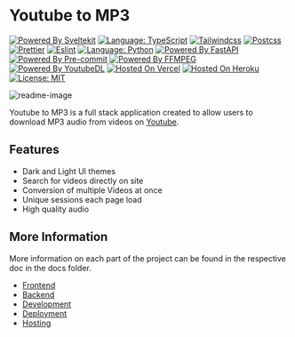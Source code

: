 # Youtube to MP3

[![Powered By Sveltekit](https://img.shields.io/badge/powered%20by-svelte-%23FF3E00.svg?style=flat&logo=svelte)](https://kit.svelte.dev/) 
[![Language: TypeScript](https://img.shields.io/badge/language-typescript-%233178C6.svg?style=flat&logo=typescript)](https://www.typescriptlang.org/) 
[![Tailwindcss](https://img.shields.io/badge/css--framework-tailwindcss-%2306B6D4?logo=tailwindcss)](https://tailwindcss.com) 
[![Postcss](https://img.shields.io/badge/style-postcss-%23DD3A0A?style=flat&logo=postcss)](https://postcss.org) 
[![Prettier](https://img.shields.io/badge/code--formatter-prettier-%23F7B93E?style=flat&logo=prettier)](https://prettier.io/) 
[![Eslint](https://img.shields.io/badge/linter-eslint-%234B32C3?style=flat&logo=eslint)](https://eslint.org/) 
[![Language: Python](https://img.shields.io/badge/language-python-%233776AB.svg?style=flat&logo=python)](https://www.python.org/) 
[![Powered By FastAPI](https://img.shields.io/badge/powered%20by-fastapi-%23009688.svg?style=flat&logo=fastapi)](https://fastapi.tiangolo.com/)
[![Powered By Pre-commit](https://img.shields.io/badge/powered%20by-pre--commit-%23FAB040.svg?style=flat&logo=pre-commit)](https://pre-commit.com/)
[![Powered By FFMPEG](https://img.shields.io/badge/powered%20by-ffmpeg-%23007808.svg?style=flat&logo=ffmpeg)](https://www.ffmpeg.org/)
[![Powered By YoutubeDL](https://img.shields.io/badge/powered%20by-youtube--dl-%23FF0000.svg?style=flat&logo=youtube)](https://youtube-dl.org/)
[![Hosted On Vercel](https://img.shields.io/badge/hosted%20on-vercel-%23000000.svg?style=flat&logo=vercel)](https://vercel.com/) 
[![Hosted On Heroku](https://img.shields.io/badge/hosted%20on-heroku-%23430098.svg?style=flat&logo=heroku)](https://heroku.com) 
[![License: MIT](https://img.shields.io/badge/license-MIT-brightgreen.svg?style=flat&logo=license)](https://github.com/navneetsharmaui/sveltekit-blog/blob/main/LICENSE)

![readme-image](https://user-images.githubusercontent.com/37837288/142290058-7d41d84a-6c8b-434b-b0fe-2a507838bc83.jpg)

Youtube to MP3 is a full stack application created to allow users to download MP3 audio from videos on [Youtube](https://www.youtube.com/).

## Features
  - Dark and Light UI themes
  - Search for videos directly on site
  - Conversion of multiple Videos at once
  - Unique sessions each page load
  - High quality audio

## More Information
More information on each part of the project can be found in the respective doc in the docs folder.
  - [Frontend](./docs/FRONTEND.md)
  - [Backend](./docs/BACKEND.md)
  - [Development](./docs/DEVELOPMENT.md)
  - [Deployment](./docs/DEPLOYMENT.md)
  - [Hosting](./docs/HOSTING.md)
